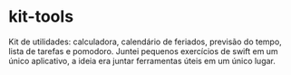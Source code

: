 # kit-tools
Kit de utilidades: calculadora, calendário de feriados, previsão do tempo, lista de tarefas e pomodoro. Juntei pequenos exercícios de swift em um único aplicativo, a ideia era juntar ferramentas úteis em um único lugar.

